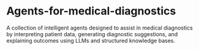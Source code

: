 # Agents-for-medical-diagnostics

A collection of intelligent agents designed to assist in medical diagnostics by interpreting patient data, generating diagnostic suggestions, and explaining outcomes using LLMs and structured knowledge bases.

